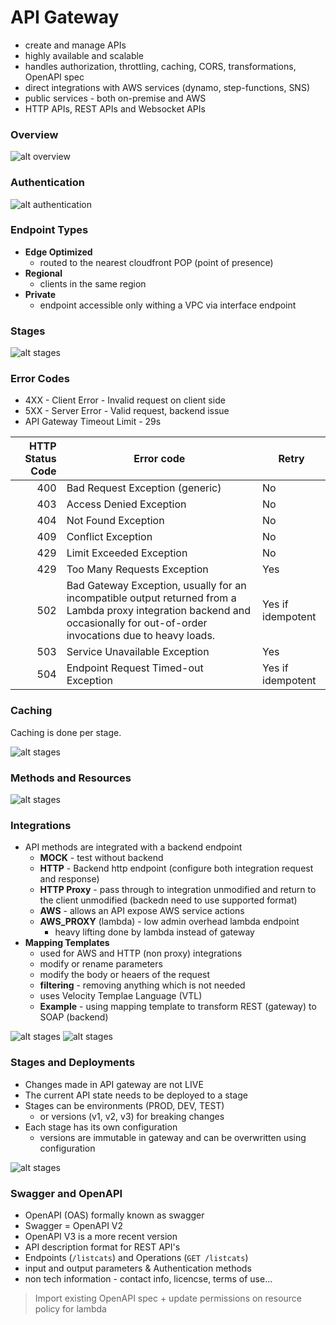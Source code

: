 
# API Gateway
- create and manage APIs
- highly available and scalable
- handles authorization, throttling, caching, CORS, transformations, OpenAPI spec
- direct integrations with AWS services (dynamo, step-functions, SNS)
- public services - both on-premise and AWS
- HTTP APIs, REST APIs and Websocket APIs

### Overview

![alt overview](api-gateway-overview.png)

### Authentication

![alt authentication](api-gateway-auth.png)

### Endpoint Types
- **Edge Optimized**
    - routed to the nearest cloudfront POP (point of presence)
- **Regional**
    - clients in the same region
- **Private**
    - endpoint accessible only withing a VPC via interface endpoint

### Stages

![alt stages](api-gateway-stages.png)

### Error Codes
- 4XX - Client Error - Invalid request on client side
- 5XX - Server Error - Valid request, backend issue
- API Gateway Timeout Limit - 29s

| HTTP Status Code | Error code | Retry |
| ---: | ---- | --- 
400 |	Bad Request Exception (generic) |	No |
403	| Access Denied Exception	| No |
404	| Not Found Exception	| No |
409	| Conflict Exception	| No |
429	| Limit Exceeded Exception	| No |
429	| Too Many Requests Exception	| Yes |
502	| Bad Gateway Exception, usually for an incompatible output returned from a Lambda proxy integration backend and occasionally for out-of-order invocations due to heavy loads.	| Yes if idempotent |
503	| Service Unavailable Exception	| Yes |
504	| Endpoint Request Timed-out Exception 	| Yes if idempotent |

### Caching
Caching is done per stage.

![alt stages](api-gateway-caching.png)

### Methods and Resources

![alt stages](api-gateway-methods-resources.png)

### Integrations

- API methods are integrated with a backend endpoint
    - **MOCK** - test without backend 
    - **HTTP** - Backend http endpoint (configure both integration request and response)
    - **HTTP Proxy** - pass through to integration unmodified and return to the client  unmodified (backedn need to use supported format)
    - **AWS** - allows an API expose AWS service actions
    - **AWS_PROXY** (lambda) - low admin overhead lambda endpoint 
        - heavy lifting done by lambda instead of gateway
- **Mapping Templates**
    - used for AWS and HTTP (non proxy) integrations
    - modify or rename parameters
    - modify the body  or heaers of the request
    - **filtering** - removing anything which is not needed
    - uses Velocity Templae Language (VTL)
    - **Example** - using mapping template to transform REST (gateway) to SOAP (backend)  

![alt stages](api-gateway-integration.png)
![alt stages](api-gateway-integration-all.png)

### Stages and Deployments
- Changes made in API gateway are not LIVE
- The current API state needs to be deployed to a stage
- Stages can be environments (PROD, DEV, TEST)
  - or versions (v1, v2, v3) for breaking changes
- Each stage has its own configuration 
  - versions are immutable in gateway and can be overwritten using configuration 

![alt stages](api-gateway-stages-deploy.png)

### **Swagger and OpenAPI**
- OpenAPI (OAS) formally known as swagger
- Swagger = OpenAPI V2
- OpenAPI V3 is a more recent version
- API description format for REST API's
- Endpoints (`/listcats`) and Operations (`GET /listcats`)
- input and output parameters & Authentication methods
- non tech information - contact info, licencse, terms of use...
 > Import existing OpenAPI spec + update permissions on resource policy for lambda 
